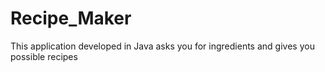 Recipe_Maker
============

This application developed in Java asks you for ingredients and gives you possible recipes
